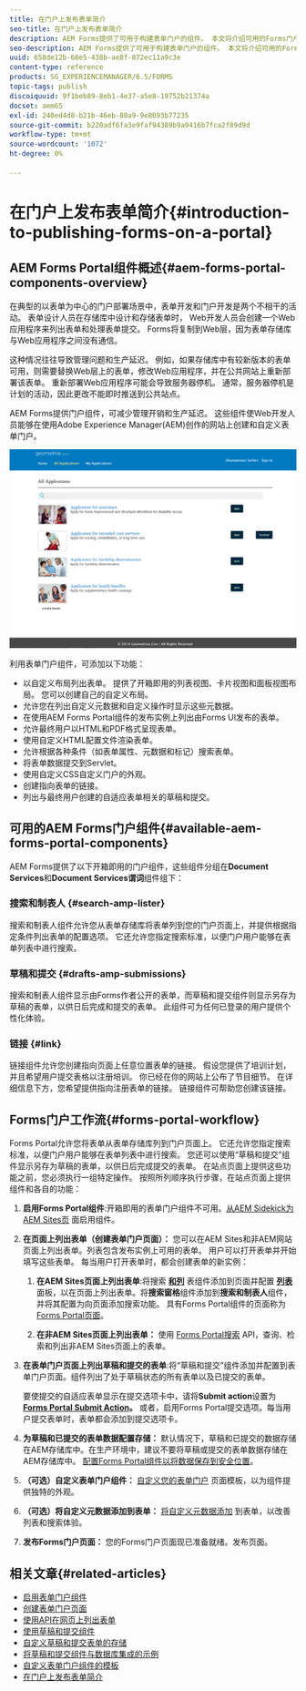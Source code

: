```yaml
---
title: 在门户上发布表单简介
seo-title: 在门户上发布表单简介
description: AEM Forms提供了可用于构建表单门户的组件。 本文将介绍可用的Forms门户组件。
seo-description: AEM Forms提供了可用于构建表单门户的组件。 本文将介绍可用的Forms门户组件。
uuid: 658de12b-66e5-438b-ae8f-872ec11a9c3e
content-type: reference
products: SG_EXPERIENCEMANAGER/6.5/FORMS
topic-tags: publish
discoiquuid: 9f1beb89-8eb1-4e37-a5e8-19752b21374a
docset: aem65
exl-id: 240ed4d8-b21b-46eb-80a9-9e8093b77235
source-git-commit: b220adf6fa3e9faf94389b9a9416b7fca2f89d9d
workflow-type: tm+mt
source-wordcount: '1072'
ht-degree: 0%

---
```


# 在门户上发布表单简介{#introduction-to-publishing-forms-on-a-portal}

## AEM Forms Portal组件概述{#aem-forms-portal-components-overview}

在典型的以表单为中心的门户部署场景中，表单开发和门户开发是两个不相干的活动。 表单设计人员在存储库中设计和存储表单时， Web开发人员会创建一个Web应用程序来列出表单和处理表单提交。 Forms将复制到Web层，因为表单存储库与Web应用程序之间没有通信。

这种情况往往导致管理问题和生产延迟。 例如，如果存储库中有较新版本的表单可用，则需要替换Web层上的表单，修改Web应用程序，并在公共网站上重新部署该表单。 重新部署Web应用程序可能会导致服务器停机。 通常，服务器停机是计划的活动，因此更改不能即时推送到公共站点。

AEM Forms提供门户组件，可减少管理开销和生产延迟。 这些组件使Web开发人员能够在使用Adobe Experience Manager(AEM)创作的网站上创建和自定义表单门户。

![AEM Forms门户](assets/aem-forms-portal.png)

利用表单门户组件，可添加以下功能：

* 以自定义布局列出表单。 提供了开箱即用的列表视图、卡片视图和面板视图布局。 您可以创建自己的自定义布局。
* 允许您在列出自定义元数据和自定义操作时显示这些元数据。
* 在使用AEM Forms Portal组件的发布实例上列出由Forms UI发布的表单。
* 允许最终用户以HTML和PDF格式呈现表单。
* 使用自定义HTML配置文件渲染表单。
* 允许根据各种条件（如表单属性、元数据和标记）搜索表单。
* 将表单数据提交到Servlet。
* 使用自定义CSS自定义门户的外观。
* 创建指向表单的链接。
* 列出与最终用户创建的自适应表单相关的草稿和提交。

## 可用的AEM Forms门户组件{#available-aem-forms-portal-components}

AEM Forms提供了以下开箱即用的门户组件，这些组件分组在&#x200B;**Document Services**&#x200B;和&#x200B;**Document Services谓词**&#x200B;组件组下：

### 搜索和制表人 {#search-amp-lister}

搜索和制表人组件允许您从表单存储库将表单列到您的门户页面上，并提供根据指定条件列出表单的配置选项。 它还允许您指定搜索标准，以便门户用户能够在表单列表中进行搜索。

### 草稿和提交 {#drafts-amp-submissions}

搜索和制表人组件显示由Forms作者公开的表单，而草稿和提交组件则显示另存为草稿的表单，以供日后完成和提交的表单。 此组件可为任何已登录的用户提供个性化体验。

### 链接 {#link}

链接组件允许您创建指向页面上任意位置表单的链接。 假设您提供了培训计划，并且希望用户提交表格以注册培训。 你已经在你的网站上公布了节目细节。 在详细信息下方，您希望提供指向注册表单的链接。 链接组件可帮助您创建该链接。

## Forms门户工作流{#forms-portal-workflow}

Forms Portal允许您将表单从表单存储库列到门户页面上。 它还允许您指定搜索标准，以便门户用户能够在表单列表中进行搜索。 您还可以使用“草稿和提交”组件显示另存为草稿的表单，以供日后完成提交的表单。 在站点页面上提供这些功能之前，您必须执行一组特定操作。 按照所列顺序执行步骤，在站点页面上提供组件和各自的功能：

1. **启用Forms Portal组件**:开箱即用的表单门户组件不可用。[从AEM Sidekick为AEM Sites页](/help/forms/using/enabling-forms-portal-components.md) 面启用组件。
1. **在页面上列出表单（创建表单门户页面）：** 您可以在AEM Sites和非AEM网站页面上列出表单。列表包含发布实例上可用的表单。 用户可以打开表单并开始填写这些表单。 每当用户打开表单时，都会创建表单的新实例：

   1. **在AEM Sites页面上列出表单**:将搜索 **[和列](../../forms/using/creating-form-portal-page.md)** 表组件添加到页面并配置 **[列表](../../forms/using/creating-form-portal-page.md#p-list-pane-p)** 面板，以在页面上列出表单。将&#x200B;**搜索窗格**&#x200B;组件添加到&#x200B;**搜索和制表人**&#x200B;组件，并将其配置为向页面添加搜索功能。 具有Forms Portal组件的页面称为[Forms Portal页面](../../forms/using/creating-form-portal-page.md)。

   1. **在非AEM Sites页面上列出表单：** 使用 [Forms Portal搜索](/help/forms/using/listing-forms-webpage-using-apis.md) API，查询、检索和列出非AEM Sites页面上的表单。

1. **在表单门户页面上列出草稿和提交的表单**:将“草稿和提交”组件添加并配置到表单门户页面。组件列出了处于草稿状态的所有表单以及已提交的表单。

   要使提交的自适应表单显示在提交选项卡中，请将&#x200B;**Submit action**&#x200B;设置为&#x200B;**[Forms Portal Submit Action](configuring-submit-actions.md)。** 或者，启用Forms Portal提交选项。每当用户提交表单时，表单都会添加到提交选项卡。

1. **为草稿和已提交的表单数据配置存储：** 默认情况下，草稿和已提交的数据存储在AEM存储库中。在生产环境中，建议不要将草稿或提交的表单数据存储在AEM存储库中。 [配置Forms Portal组件以将数据保存到安全位置](../../forms/using/draft-submission-component.md#customizing-the-storage)。
1. **（可选）自定义表单门户组件：** [自定义您的表单门户](../../forms/using/customizing-templates-forms-portal-components.md) 页面模板，以为组件提供独特的外观。
1. **（可选）将自定义元数据添加到表单：** [将自定义元数据添加](../../forms/using/customizing-templates-forms-portal-components.md) 到表单，以改善列表和搜索体验。
1. **发布Forms门户页面：** 您的Forms门户页面现已准备就绪。发布页面。

## 相关文章{#related-articles}

* [启用表单门户组件](/help/forms/using/enabling-forms-portal-components.md)
* [创建表单门户页面](../../forms/using/creating-form-portal-page.md)
* [使用API在网页上列出表单](/help/forms/using/listing-forms-webpage-using-apis.md)
* [使用草稿和提交组件](../../forms/using/draft-submission-component.md)
* [自定义草稿和提交表单的存储](../../forms/using/draft-submission-component.md#customizing-the-storage)
* [将草稿和提交组件与数据库集成的示例](integrate-draft-submission-database.md)
* [自定义表单门户组件的模板](../../forms/using/customizing-templates-forms-portal-components.md)
* [在门户上发布表单简介](../../forms/using/introduction-publishing-forms.md)
